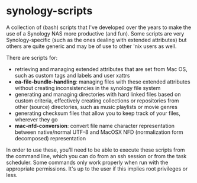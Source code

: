 # synology-scripts
A collection of (bash) scripts that I've developed over the years to make the use of a Synology NAS more productive (and fun). Some scripts are very Synology-specific (such as the ones dealing with extended attributes) but others are quite generic and may be of use to other 'nix users as well.

There are scripts for:
- retrieving and managing extended attributes that are set from Mac OS, such as custom tags and labels and user xattrs
- **ea-file-bundle-handling**: managing files with these extended attributes without creating inconsistencies in the synology file system
- generating and managing directories with hard linked files based on custom criteria, effectively creating collections or repositories from other (source) directories, such as music playlists or movie genres
- generating checksum files that allow you to keep track of your files, wherever they go
- **mac-nfd-conversion**: convert file name character representation between native/normal UTF-8 and MacOSX NFD (normalization form decomposed) representation

In order to use these, you'll need to be able to execute these scripts from the command line, which you can do from an ssh session or from the task scheduler. Some commands only work properly when run with the appropriate permissions. It's up to the user if this implies root privileges or less.
